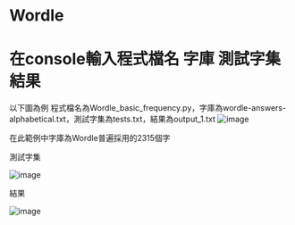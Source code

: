 # Wordle
# 在console輸入程式檔名 字庫 測試字集 結果

以下圖為例 程式檔名為Wordle_basic_frequency.py，字庫為wordle-answers-alphabetical.txt，測試字集為tests.txt，結果為output_1.txt
![image](https://user-images.githubusercontent.com/71677948/174599494-450af310-f47a-4866-a8c5-26e35fea4adf.png)

在此範例中字庫為Wordle普遍採用的2315個字

測試字集

![image](https://user-images.githubusercontent.com/71677948/174603096-91f08f77-7e5d-4b44-8d94-096599e6b231.png)

結果

![image](https://user-images.githubusercontent.com/71677948/174603140-e8d1f48a-8c16-451b-99c4-2334f648ed78.png)
